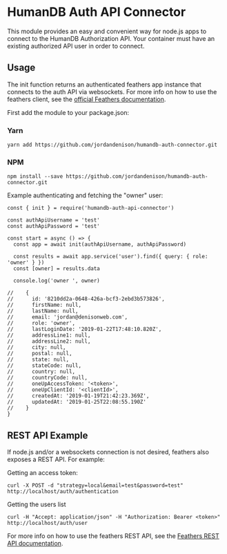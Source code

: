 # HumanDB Auth API Connector

This module provides an easy and convenient way for node.js apps to connect to the HumanDB Authorization API.  Your container must have an existing authorized API user in order to connect.

## Usage

The init function returns an authenticated feathers app instance that connects to the auth API via websockets.  For more info on how to use the feathers client, see the [official Feathers documentation](https://docs.feathersjs.com/).

First add the module to your package.json:

### Yarn

```
yarn add https://github.com/jordandenison/humandb-auth-connector.git
```

### NPM

```
npm install --save https://github.com/jordandenison/humandb-auth-connector.git
```

Example authenticating and fetching the "owner" user:


```
const { init } = require('humandb-auth-api-connector')

const authApiUsername = 'test'
const authApiPassword = 'test'

const start = async () => {
  const app = await init(authApiUsername, authApiPassword)

  const results = await app.service('user').find({ query: { role: 'owner' } })
  const [owner] = results.data

  console.log('owner ', owner)

//    {
//      id: '8210dd2a-0648-426a-bcf3-2ebd3b573826',
//      firstName: null,
//      lastName: null,
//      email: 'jordan@denisonweb.com',
//      role: 'owner',
//      lastLoginDate: '2019-01-22T17:48:10.820Z',
//      addressLine1: null,
//      addressLine2: null,
//      city: null,
//      postal: null,
//      state: null,
//      stateCode: null,
//      country: null,
//      countryCode: null,
//      oneUpAccessToken: '<token>',
//      oneUpClientId: '<clientId>',
//      createdAt: '2019-01-19T21:42:23.369Z',
//      updatedAt: '2019-01-25T22:08:55.190Z'
//    }
}
```

## REST API Example

If node.js and/or a websockets connection is not desired, feathers also exposes a REST API.  For example:

Getting an access token:
```
curl -X POST -d "strategy=local&email=test&password=test" http://localhost/auth/authentication
```

Getting the users list

```
curl -H "Accept: application/json" -H "Authorization: Bearer <token>" http://localhost/auth/user
```

For more info on how to use the feathers REST API, see the [Feathers REST API documentation](https://docs.feathersjs.com/api/client/rest.html).